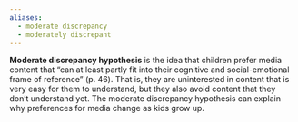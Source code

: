 ```yaml
---
aliases:
  - moderate discrepancy
  - moderately discrepant
---
```

**Moderate discrepancy hypothesis** is the idea that children prefer media content that “can at least partly fit into their cognitive and social-emotional frame of reference” (p. 46). That is, they are uninterested in content that is very easy for them to understand, but they also avoid content that they don’t understand yet. The moderate discrepancy hypothesis can explain why preferences for media change as kids grow up.
